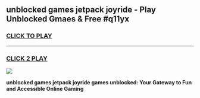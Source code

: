 
## unblocked games jetpack joyride - Play Unblocked Gmaes & Free #q11yx
<h3>
<a href="https://news.freeplayer.one?title=unblocked_games_jetpack_joyride&ref=03M">CLICK TO PLAY</a></h3>
<hr>

<h3>
<a href="https://news.freeplayer.one?title=unblocked_games_jetpack_joyride&ref=03M">CLICK 2 PLAY</a>
  
</h3>

<a href="https://news.freeplayer.one?title=unblocked_games_jetpack_joyride&ref=03M"><img src="https://clearcache.store/games.png"></a>


**unblocked games jetpack joyride games unblocked: Your Gateway to Fun and Accessible Online Gaming**
